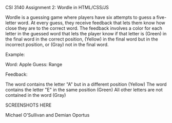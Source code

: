CSI 3140 Assignment 2: Wordle in HTML/CSS/JS

Wordle is a guessing game where players have six attempts to guess a five-letter word. At every guess, they receive feedback that lets them know how close they are to the correct word. The feedback involves a color for each letter in the guessed word that lets the player know if that letter is (Green) in the final word in the correct position, (Yellow) in the final word but in the incorrect position, or (Gray) not in the final word.

Example:

Word: Apple
Guess: Range

Feedback: 

The word contains the letter "A" but in a different position (Yellow)
The word contains the letter "E" in the same position (Green)
All other letters are not contained in the word (Gray)

SCREENSHOTS HERE

Michael O'Sullivan and Demian Oportus
